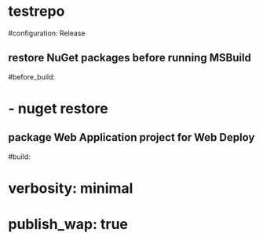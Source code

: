 # testrepo


#configuration: Release

## restore NuGet packages before running MSBuild
#before_build:
# - nuget restore


## package Web Application project for Web Deploy
#build: 
# verbosity: minimal
# publish_wap: true
